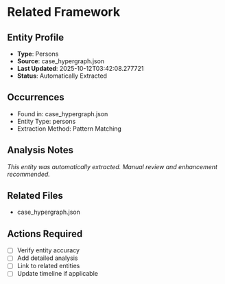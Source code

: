 # Related Framework

## Entity Profile
- **Type**: Persons
- **Source**: case_hypergraph.json
- **Last Updated**: 2025-10-12T03:42:08.277721
- **Status**: Automatically Extracted

## Occurrences
- Found in: case_hypergraph.json
- Entity Type: persons
- Extraction Method: Pattern Matching

## Analysis Notes
*This entity was automatically extracted. Manual review and enhancement recommended.*

## Related Files
- case_hypergraph.json

## Actions Required
- [ ] Verify entity accuracy
- [ ] Add detailed analysis
- [ ] Link to related entities
- [ ] Update timeline if applicable
